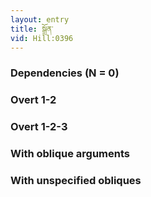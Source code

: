 ```yaml
---
layout: entry
title: སྒྲོན་
vid: Hill:0396
---
```

### Dependencies (N = 0)


### Overt 1-2


### Overt 1-2-3


### With oblique arguments


### With unspecified obliques
